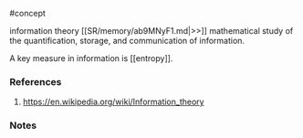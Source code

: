 #concept

information theory [[SR/memory/ab9MNyF1.md|>>]] mathematical study of the quantification, storage, and communication of information.


A key measure in information is [[entropy]].
### References
1. https://en.wikipedia.org/wiki/Information_theory

### Notes




